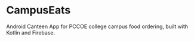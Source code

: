 # CampusEats
Android Canteen App for PCCOE college campus food ordering, built with Kotlin and Firebase.
